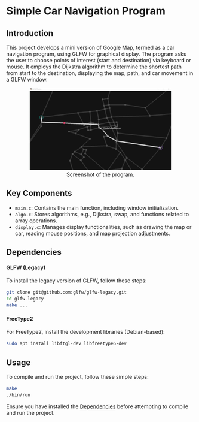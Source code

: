 # Simple Car Navigation Program

## Introduction

This project develops a mini version of Google Map, termed as a car navigation program, using GLFW for graphical display.
The program asks the user to choose points of interest (start and destination) via keyboard or mouse.
It employs the Dijkstra algorithm to determine the shortest path from start to the destination, displaying the map, path, and car movement in a GLFW window.

<p align="center">
  <img src="docs/screenshot.png" width=75%> <br>
  Screenshot of the program.
</p>

## Key Components

- `main.c`: Contains the main function, including window initialization.
- `algo.c`: Stores algorithms, e.g., Dijkstra, swap, and functions related to array operations.
- `display.c`: Manages display functionalities, such as drawing the map or car, reading mouse positions, and map projection adjustments.

## Dependencies

#### GLFW (Legacy)

To install the legacy version of GLFW, follow these steps:

```bash
git clone git@github.com:glfw/glfw-legacy.git
cd glfw-legacy
make ...
```

#### FreeType2

For FreeType2, install the development libraries (Debian-based):

```bash
sudo apt install libftgl-dev libfreetype6-dev
```


## Usage

To compile and run the project, follow these simple steps:

```bash
make
./bin/run
```

Ensure you have installed the [Dependencies](#dependencies) before attempting to compile and run the project.